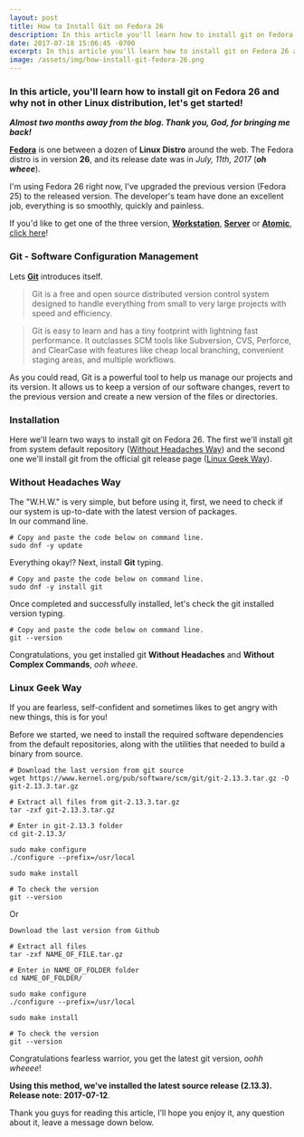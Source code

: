 ```yaml
---
layout: post
title: How to Install Git on Fedora 26
description: In this article you'll learn how to install git on Fedora 26 and why not in other Linux distribution...
date: 2017-07-18 15:06:45 -0700
excerpt: In this article you'll learn how to install git on Fedora 26 and why not in other Linux distribution...
image: /assets/img/how-install-git-fedora-26.png
---
```

### In this article, you'll learn how to install git on Fedora 26 and why not in other Linux distribution, let's get started!

***Almost two months away from the blog. Thank you, God, for bringing me back!***

**[Fedora](https://getfedora.org/en/)** is one between a dozen of **Linux Distro** around the web. The Fedora distro is in version **26**, and its release date was in *July, 11th, 2017* (***oh wheee***).  

I'm using Fedora 26 right now, I've upgraded the previous version (Fedora 25) to the released version. The developer's team have done an excellent job, everything is so smoothly, quickly and painless.  

If you'd like to get one of the three version, **[Workstation](https://getfedora.org/en/workstation/)**, **[Server](https://getfedora.org/en/server/)** or **[Atomic](https://getfedora.org/en/atomic/)**, [click here](https://getfedora.org/en/)!

### Git - Software Configuration Management

Lets **[Git](https://git-scm.com/)** introduces itself.  

> Git is a free and open source distributed version control system designed to handle everything from small to very large projects with speed and efficiency.

>Git is easy to learn and has a tiny footprint with lightning fast performance. It outclasses SCM tools like Subversion, CVS, Perforce, and ClearCase with features like cheap local branching, convenient staging areas, and multiple workflows.  

As you could read, Git is a powerful tool to help us manage our projects and its version. It allows us to keep a version of our software changes, revert to the previous version and create a new version of the files or directories.

### Installation

Here we'll learn two ways to install git on Fedora 26. The first we'll install git from system default repository ([Without Headaches Way](#without-headaches-way)) and the second one we'll install git from the official git release page ([Linux Geek Way](#linux-geek-way)).

### Without Headaches Way

The "W.H.W." is very simple, but before using it, first, we need to check if our system is up-to-date with the latest version of packages.   
In our command line.  

```
# Copy and paste the code below on command line.
sudo dnf -y update
```

Everything okay!? Next, install **Git** typing.
```
# Copy and paste the code below on command line.
sudo dnf -y install git
```  

Once completed and successfully installed, let's check the git installed version typing.
```
# Copy and paste the code below on command line.
git --version
```  

Congratulations, you get installed git **Without Headaches** and **Without Complex Commands**, *ooh wheee*.

### Linux Geek Way

If you are fearless, self-confident and sometimes likes to get angry with new things, this is for you!  

Before we started,  we need to install the required software dependencies from the default repositories, along with the utilities that needed to build a binary from source.

```
# Download the last version from git source
wget https://www.kernel.org/pub/software/scm/git/git-2.13.3.tar.gz -O git-2.13.3.tar.gz

# Extract all files from git-2.13.3.tar.gz
tar -zxf git-2.13.3.tar.gz

# Enter in git-2.13.3 folder
cd git-2.13.3/

sudo make configure
./configure --prefix=/usr/local

sudo make install

# To check the version
git --version
```
Or  

```
Download the last version from Github

# Extract all files
tar -zxf NAME_OF_FILE.tar.gz

# Enter in NAME_OF_FOLDER folder
cd NAME_OF_FOLDER/

sudo make configure
./configure --prefix=/usr/local

sudo make install

# To check the version
git --version
```
Congratulations fearless warrior, you get the latest git version, *oohh wheeee*!  

**Using this method, we've installed the latest source release (2.13.3). Release note: 2017-07-12**.  

Thank you guys for reading this article, I’ll hope you enjoy it, any question about it, leave a message down below.
